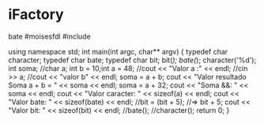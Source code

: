 # iFactory
bate
#moisesfdl
#include <iostream>

using namespace std;
int main(int argc, char** argv)
{
	typedef char character;
	typedef char bate;
	typedef char bit;
	bit(*);
	bate(*); 
	character('%d');
	int soma;
	//char a;
	int b = 10;int a = 48;
	//cout << "Valor a :" << endl;
	//cin >> a;
	//cout << "valor b" << endl;
	soma = a + b;
	cout << "Valor resultado Soma a + b = " << soma << endl;
	soma = a + 32;
	cout << "Soma &&: " << soma << endl;
	cout << "Valor caracter: " << sizeof(a) << endl;
	cout << "Valor bate: " << sizeof(bate) << endl;
	//bit = (bit + 5); //=> bit + 5;
	cout << "Valor bit: " << sizeof(bit) << endl;
	//bate();
	//character();
	return 0;
}
